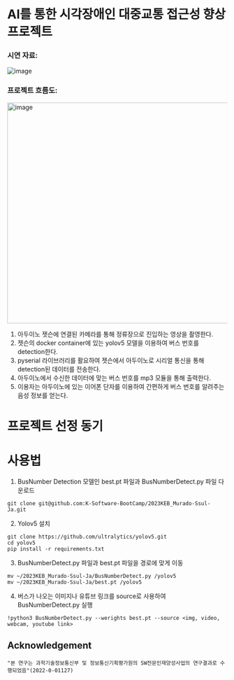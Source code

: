 # AI를 통한 시각장애인 대중교통 접근성 향상 프로젝트

### 시연 자료: 
![image](https://github.com/K-Software-BootCamp/2023KEB_Murado-Ssul-Ja/assets/108107570/bb25f83b-5842-4663-bee1-76c31e370f03)

### 프로젝트 흐름도:
<img width="505" alt="image" src="https://github.com/K-Software-BootCamp/2023KEB_Murado-Ssul-Ja/assets/140637787/f5a5c66a-3be8-4296-8607-1a6d311cad27">

  1. 아두이노 젯슨에 연결된 카메라를 통해 정류장으로 진입하는 영상을 촬영한다.
  2. 젯슨의 docker container에 있는 yolov5 모델을 이용하여 버스 번호를 detection한다.
  3. pyserial 라이브러리를 활요하여 젯슨에서 아두이노로 시리얼 통신을 통해 detection된 데이터를 전송한다.
  4. 아두이노에서 수신한 데이터에 맞는 버스 번호를 mp3 모듈을 통해 출력한다.
  5. 이용자는 아두이노에 있는 이어폰 단자를 이용하여 간편하게 버스 번호를 알려주는 음성 정보를 얻는다.


# 프로젝트 선정 동기 


# 사용법
1. BusNumber Detection 모델인 best.pt 파일과 BusNumberDetect.py 파일 다운로드
```
git clone git@github.com:K-Software-BootCamp/2023KEB_Murado-Ssul-Ja.git
```

2. Yolov5 설치
```
git clone https://github.com/ultralytics/yolov5.git
cd yolov5
pip install -r requirements.txt
```

3. BusNumberDetect.py 파일과 best.pt 파일을 경로에 맞게 이동
```
mv ~/2023KEB_Murado-Ssul-Ja/BusNumberDetect.py /yolov5
mv ~/2023KEB_Murado-Ssul-Ja/best.pt /yolov5
```

4. 버스가 나오는 이미지나 유튜브 링크를 source로 사용하여 BusNumberDetect.py 실행
```
!python3 BusNumberDetect.py --werights best.pt --source <img, video, webcam, youtube link> 
```


## Acknowledgement
```
"본 연구는 과학기술정보통신부 및 정보통신기획평가원의 SW전문인재양성사업의 연구결과로 수행되었음"(2022-0-01127)
```
